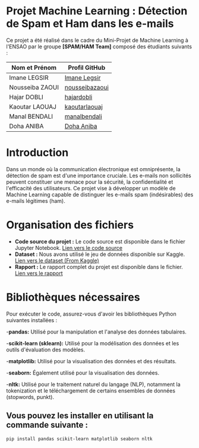 # Projet Machine Learning : Détection de Spam et Ham dans les e-mails

Ce projet a été réalisé dans le cadre du Mini-Projet de Machine Learning à l'ENSAO par le groupe **[SPAM/HAM Team]** composé des étudiants suivants :

| Nom et Prénom       | Profil GitHub       |
|---------------------|---------------------|
| Imane LEGSIR        | [Imane Legsir ](https://github.com/ImeneLEG) |
| Nousseiba ZAOUI     | [nousseibazaoui](lien_vers_profil) |
| Hajar DOBLI         | [hajardobli](https://github.com/HajarDobli) |
| Kaoutar LAOUAJ      | [kaoutarlaouaj](lien_vers_profil) |
| Manal BENDALI       | [manalbendali](lien_vers_profil) |
| Doha ANIBA          | [Doha Aniba](https://github.com/Dohaaniba) |


# Introduction

Dans un monde où la communication électronique est omniprésente, la détection de spam est d'une importance cruciale. Les e-mails non sollicités peuvent constituer une menace pour la sécurité, la confidentialité et l'efficacité des utilisateurs. Ce projet vise à développer un modèle de Machine Learning capable de distinguer les e-mails spam (indésirables) des e-mails légitimes (ham).

# Organisation des fichiers

- **Code source du projet :** Le code source est disponible dans le fichier Jupyter Notebook. [Lien vers le code source](Copie_de_Project_Machine_Learning.ipynb)
- **Dataset :** Nous avons utilisé le jeu de données disponible sur Kaggle. [Lien vers le dataset (From Kaggle)](spam_ham_dataset.csv)
- **Rapport :** Le rapport complet du projet est disponible dans le fichier. [Lien vers le rapport](lien_vers_le_rapport)

# Bibliothèques nécessaires

Pour exécuter le code, assurez-vous d'avoir les bibliothèques Python suivantes installées :

-**pandas:** Utilisé pour la manipulation et l'analyse des données tabulaires.

-**scikit-learn (sklearn):** Utilisé pour la modélisation des données et les outils d'évaluation des modèles.

-**matplotlib:** Utilisé pour la visualisation des données et des résultats.

-**seaborn:** Également utilisé pour la visualisation des données.

-**nltk:** Utilisé pour le traitement naturel du langage (NLP), notamment la tokenization et le téléchargement de certains ensembles de données (stopwords, punkt).

## Vous pouvez les installer en utilisant la commande suivante :

```bash
pip install pandas scikit-learn matplotlib seaborn nltk

